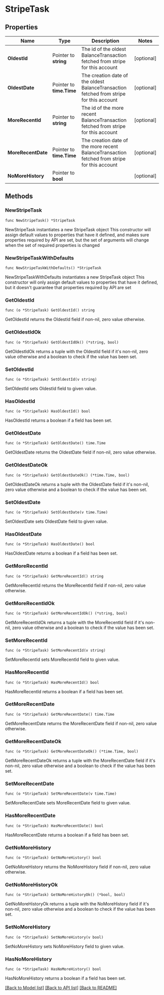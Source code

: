 # StripeTask

## Properties

Name | Type | Description | Notes
------------ | ------------- | ------------- | -------------
**OldestId** | Pointer to **string** | The id of the oldest BalanceTransaction fetched from stripe for this account | [optional]
**OldestDate** | Pointer to **time.Time** | The creation date of the oldest BalanceTransaction fetched from stripe for this account | [optional]
**MoreRecentId** | Pointer to **string** | The id of the more recent BalanceTransaction fetched from stripe for this account | [optional]
**MoreRecentDate** | Pointer to **time.Time** | The creation date of the more recent BalanceTransaction fetched from stripe for this account | [optional]
**NoMoreHistory** | Pointer to **bool** |  | [optional]

## Methods

### NewStripeTask

`func NewStripeTask() *StripeTask`

NewStripeTask instantiates a new StripeTask object
This constructor will assign default values to properties that have it defined,
and makes sure properties required by API are set, but the set of arguments
will change when the set of required properties is changed

### NewStripeTaskWithDefaults

`func NewStripeTaskWithDefaults() *StripeTask`

NewStripeTaskWithDefaults instantiates a new StripeTask object
This constructor will only assign default values to properties that have it defined,
but it doesn't guarantee that properties required by API are set

### GetOldestId

`func (o *StripeTask) GetOldestId() string`

GetOldestId returns the OldestId field if non-nil, zero value otherwise.

### GetOldestIdOk

`func (o *StripeTask) GetOldestIdOk() (*string, bool)`

GetOldestIdOk returns a tuple with the OldestId field if it's non-nil, zero value otherwise
and a boolean to check if the value has been set.

### SetOldestId

`func (o *StripeTask) SetOldestId(v string)`

SetOldestId sets OldestId field to given value.

### HasOldestId

`func (o *StripeTask) HasOldestId() bool`

HasOldestId returns a boolean if a field has been set.

### GetOldestDate

`func (o *StripeTask) GetOldestDate() time.Time`

GetOldestDate returns the OldestDate field if non-nil, zero value otherwise.

### GetOldestDateOk

`func (o *StripeTask) GetOldestDateOk() (*time.Time, bool)`

GetOldestDateOk returns a tuple with the OldestDate field if it's non-nil, zero value otherwise
and a boolean to check if the value has been set.

### SetOldestDate

`func (o *StripeTask) SetOldestDate(v time.Time)`

SetOldestDate sets OldestDate field to given value.

### HasOldestDate

`func (o *StripeTask) HasOldestDate() bool`

HasOldestDate returns a boolean if a field has been set.

### GetMoreRecentId

`func (o *StripeTask) GetMoreRecentId() string`

GetMoreRecentId returns the MoreRecentId field if non-nil, zero value otherwise.

### GetMoreRecentIdOk

`func (o *StripeTask) GetMoreRecentIdOk() (*string, bool)`

GetMoreRecentIdOk returns a tuple with the MoreRecentId field if it's non-nil, zero value otherwise
and a boolean to check if the value has been set.

### SetMoreRecentId

`func (o *StripeTask) SetMoreRecentId(v string)`

SetMoreRecentId sets MoreRecentId field to given value.

### HasMoreRecentId

`func (o *StripeTask) HasMoreRecentId() bool`

HasMoreRecentId returns a boolean if a field has been set.

### GetMoreRecentDate

`func (o *StripeTask) GetMoreRecentDate() time.Time`

GetMoreRecentDate returns the MoreRecentDate field if non-nil, zero value otherwise.

### GetMoreRecentDateOk

`func (o *StripeTask) GetMoreRecentDateOk() (*time.Time, bool)`

GetMoreRecentDateOk returns a tuple with the MoreRecentDate field if it's non-nil, zero value otherwise
and a boolean to check if the value has been set.

### SetMoreRecentDate

`func (o *StripeTask) SetMoreRecentDate(v time.Time)`

SetMoreRecentDate sets MoreRecentDate field to given value.

### HasMoreRecentDate

`func (o *StripeTask) HasMoreRecentDate() bool`

HasMoreRecentDate returns a boolean if a field has been set.

### GetNoMoreHistory

`func (o *StripeTask) GetNoMoreHistory() bool`

GetNoMoreHistory returns the NoMoreHistory field if non-nil, zero value otherwise.

### GetNoMoreHistoryOk

`func (o *StripeTask) GetNoMoreHistoryOk() (*bool, bool)`

GetNoMoreHistoryOk returns a tuple with the NoMoreHistory field if it's non-nil, zero value otherwise
and a boolean to check if the value has been set.

### SetNoMoreHistory

`func (o *StripeTask) SetNoMoreHistory(v bool)`

SetNoMoreHistory sets NoMoreHistory field to given value.

### HasNoMoreHistory

`func (o *StripeTask) HasNoMoreHistory() bool`

HasNoMoreHistory returns a boolean if a field has been set.


[[Back to Model list]](../README.md#documentation-for-models) [[Back to API list]](../README.md#documentation-for-api-endpoints) [[Back to README]](../README.md)
